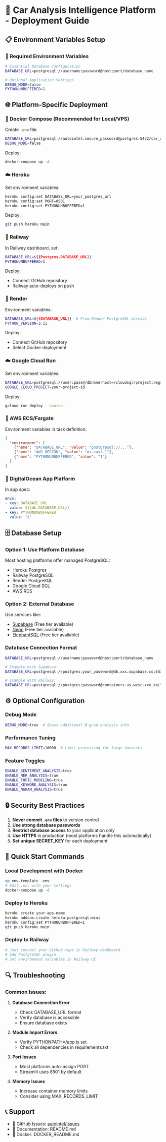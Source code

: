 # 🚀 Car Analysis Intelligence Platform - Deployment Guide

## 📋 Environment Variables Setup

### 🔧 **Required Environment Variables**

```bash
# Essential Database Configuration
DATABASE_URL=postgresql://username:password@host:port/database_name

# Optional Application Settings
DEBUG_MODE=false
PYTHONUNBUFFERED=1
```

## 🌐 **Platform-Specific Deployment**

### 🐳 **Docker Compose (Recommended for Local/VPS)**

Create `.env` file:
```bash
DATABASE_URL=postgresql://autointel:secure_password@postgres:5432/car_analysis
DEBUG_MODE=false
```

Deploy:
```bash
docker-compose up -d
```

### ☁️ **Heroku**

Set environment variables:
```bash
heroku config:set DATABASE_URL=your_postgres_url
heroku config:set PORT=8501
heroku config:set PYTHONUNBUFFERED=1
```

Deploy:
```bash
git push heroku main
```

### 🚄 **Railway**

In Railway dashboard, set:
```bash
DATABASE_URL=${{Postgres.DATABASE_URL}}
PYTHONUNBUFFERED=1
```

Deploy:
- Connect GitHub repository
- Railway auto-deploys on push

### 🎨 **Render**

Environment variables:
```bash
DATABASE_URL=${{DATABASE_URL}}  # From Render PostgreSQL service
PYTHON_VERSION=3.11
```

Deploy:
- Connect GitHub repository
- Select Docker deployment

### ☁️ **Google Cloud Run**

Set environment variables:
```bash
DATABASE_URL=postgresql://user:pass@/dbname?host=/cloudsql/project:region:instance
GOOGLE_CLOUD_PROJECT=your-project-id
```

Deploy:
```bash
gcloud run deploy --source .
```

### 🔶 **AWS ECS/Fargate**

Environment variables in task definition:
```json
{
  "environment": [
    {"name": "DATABASE_URL", "value": "postgresql://..."},
    {"name": "AWS_REGION", "value": "us-east-1"},
    {"name": "PYTHONUNBUFFERED", "value": "1"}
  ]
}
```

### 🌊 **DigitalOcean App Platform**

In app spec:
```yaml
envs:
- key: DATABASE_URL
  value: ${{db.DATABASE_URL}}
- key: PYTHONUNBUFFERED
  value: "1"
```

## 🗄️ **Database Setup**

### **Option 1: Use Platform Database**
Most hosting platforms offer managed PostgreSQL:
- Heroku Postgres
- Railway PostgreSQL
- Render PostgreSQL
- Google Cloud SQL
- AWS RDS

### **Option 2: External Database**
Use services like:
- [Supabase](https://supabase.com) (Free tier available)
- [Neon](https://neon.tech) (Free tier available)
- [ElephantSQL](https://www.elephantsql.com) (Free tier available)

### **Database Connection Format**
```bash
DATABASE_URL=postgresql://username:password@host:port/database_name

# Example with Supabase:
DATABASE_URL=postgresql://postgres:your_password@db.xxx.supabase.co:5432/postgres

# Example with Railway:
DATABASE_URL=postgresql://postgres:password@containers-us-west-xxx.railway.app:7xxx/railway
```

## ⚙️ **Optional Configuration**

### **Debug Mode**
```bash
DEBUG_MODE=true  # Shows additional N-gram analysis info
```

### **Performance Tuning**
```bash
MAX_RECORDS_LIMIT=10000  # Limit processing for large datasets
```

### **Feature Toggles**
```bash
ENABLE_SENTIMENT_ANALYSIS=true
ENABLE_NER_ANALYSIS=true
ENABLE_TOPIC_MODELING=true
ENABLE_KEYWORD_ANALYSIS=true
ENABLE_NGRAM_ANALYSIS=true
```

## 🔒 **Security Best Practices**

1. **Never commit `.env` files** to version control
2. **Use strong database passwords**
3. **Restrict database access** to your application only
4. **Use HTTPS** in production (most platforms handle this automatically)
5. **Set unique SECRET_KEY** for each deployment

## 🚀 **Quick Start Commands**

### **Local Development with Docker**
```bash
cp env.template .env
# Edit .env with your settings
docker-compose up -d
```

### **Deploy to Heroku**
```bash
heroku create your-app-name
heroku addons:create heroku-postgresql:mini
heroku config:set PYTHONUNBUFFERED=1
git push heroku main
```

### **Deploy to Railway**
```bash
# Just connect your GitHub repo in Railway dashboard
# Add PostgreSQL plugin
# Set environment variables in Railway UI
```

## 🔍 **Troubleshooting**

### **Common Issues:**

1. **Database Connection Error**
   - Check DATABASE_URL format
   - Verify database is accessible
   - Ensure database exists

2. **Module Import Errors**
   - Verify PYTHONPATH=/app is set
   - Check all dependencies in requirements.txt

3. **Port Issues**
   - Most platforms auto-assign PORT
   - Streamlit uses 8501 by default

4. **Memory Issues**
   - Increase container memory limits
   - Consider using MAX_RECORDS_LIMIT

## 📞 **Support**

- 📧 GitHub Issues: [autointel/issues](https://github.com/olastephen/autointel/issues)
- 📖 Documentation: README.md
- 🐳 Docker: DOCKER_README.md
